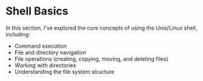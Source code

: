 # Shell Basics

In this section, I've explored the core concepts of using the Unix/Linux shell, including:

- Command execution
- File and directory navigation
- File operations (creating, copying, moving, and deleting files)
- Working with directories
- Understanding the file system structure
